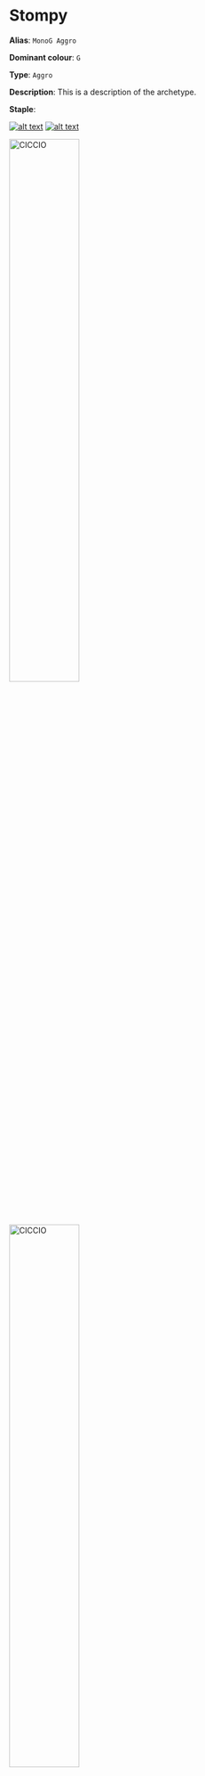 # Stompy

**Alias**: `MonoG Aggro`

**Dominant colour**: `G`

**Type**: `Aggro`

**Description**: This is a description of the archetype.

**Staple**:

[![alt text][Rancor - Image]][Rancor - Scryfall]
[![alt text][Nettle Sentinel - Image]][Nettle Sentinel - Scryfall]

[<img src="https://c1.scryfall.com/file/scryfall-cards/normal/front/8/a/8a4d8527-af29-408d-a3a3-6781db0cf439.jpg?1562438059" alt="CICCIO" width="50%" height="50%" />][Rancor - Scryfall]
[<img src="https://c1.scryfall.com/file/scryfall-cards/normal/front/3/f/3f290ed2-d1a8-4a90-a3a7-8240652dc109.jpg?1562434953" alt="CICCIO" width="50%" height="50%" />][Nettle Sentinel - Scryfall]


[Rancor - Image]: https://c1.scryfall.com/file/scryfall-cards/normal/front/8/a/8a4d8527-af29-408d-a3a3-6781db0cf439.jpg?1562438059 "Rancor"
[Rancor - Scryfall]: https://scryfall.com/card/a25/186/rancor?utm_source=api
[Nettle Sentinel - Image]: https://c1.scryfall.com/file/scryfall-cards/normal/front/3/f/3f290ed2-d1a8-4a90-a3a7-8240652dc109.jpg?1562434953 "Nettle Sentinel"
[Nettle Sentinel - Scryfall]: https://scryfall.com/card/a25/182/nettle-sentinel?utm_source=api


**Frequent card**:

[![alt text][River Boa - Image]][River Boa - Scryfall]
[![alt text][Bayou Groff - Image]][Bayou Groff - Scryfall]


[River Boa - Image]: https://c1.scryfall.com/file/scryfall-cards/normal/front/e/d/edfbf056-c3b7-40e9-8e2b-333585978ac9.jpg?1592754684 "River Boa"
[River Boa - Scryfall]: https://scryfall.com/card/ddm/49/river-boa?utm_source=api
[Bayou Groff - Image]: https://c1.scryfall.com/file/scryfall-cards/normal/front/4/a/4a82b032-b1ba-456c-abab-c0f7430b0587.jpg?1617449039 "Bayou Groff"
[Bayou Groff - Scryfall]: https://scryfall.com/card/stx/121/bayou-groff?utm_source=api


*Last updated: 2021-05-23, 12:13:41.*
